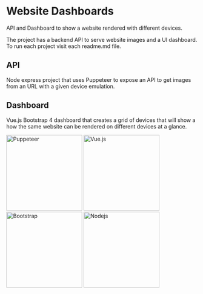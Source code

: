 # Website Dashboards

API and Dashboard to show a website rendered with different devices.

The project has a backend API to serve website images and a UI dashboard. To run each project visit each readme.md file.

## API

Node express project that uses Puppeteer to expose an API to get images from an URL with a given device emulation.

## Dashboard

Vue.js Bootstrap 4 dashboard that creates a grid of devices that will show a how the same website can be rendered on different devices at a glance.

<img src="https://developers.google.com/web/tools/images/puppeteer.png" alt="Puppeteer" width="200"/>
<img src="https://vuejs.org/images/logo.png" alt="Vue.js" width="200"/>
<img src="https://upload.wikimedia.org/wikipedia/commons/e/ea/Boostrap_logo.svg" alt="Bootstrap" width="200"/>
<img src="https://nodejs.org/static/images/logos/nodejs-new-pantone-black.png" alt="Nodejs" width="200"/>